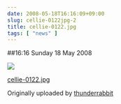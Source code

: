 ```yaml
---
date: 2008-05-18T16:16:09+09:00
slug: cellie-0122jpg-2
title: cellie-0122.jpg
tags: [ "news" ]
---
```


##16:16 Sunday 18 May 2008


[![](http://farm4.static.flickr.com/3251/2500675427_de6263222b.jpg)](http://www.flickr.com/photos/thunderrabbit/2500675427/)
  


[cellie-0122.jpg](http://www.flickr.com/photos/thunderrabbit/2500675427/)
  

Originally uploaded by [thunderrabbit](http://www.flickr.com/people/thunderrabbit/)





  

